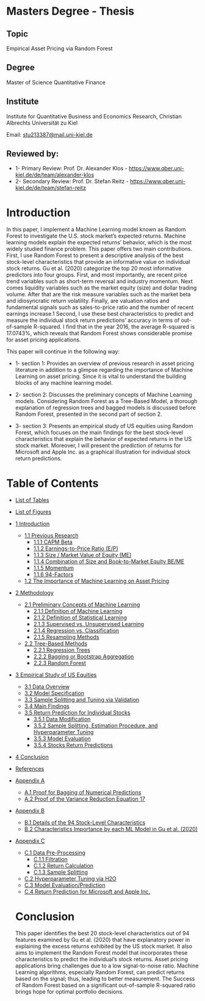 # Masters Degree - Thesis
## Topic
Empirical Asset Pricing via Random Forest

## Degree
Master of Science Quantitative Finance

## Institute
Institute for Quantitative Business and Economics Research,
Christian Albrechts Universität zu Kiel

Email: stu213387@mail.uni-kiel.de

## Reviewed by:
* 1- Primary Review: Prof. Dr. Alexander Klos - https://www.qber.uni-kiel.de/de/team/alexander-klos
* 2- Secondary Review: Prof. Dr. Stefan Reitz - https://www.qber.uni-kiel.de/de/team/stefan-reitz

# Introduction
In this paper, I implement a Machine Learning model known as Random
Forest to investigate the U.S. stock market’s expected returns. Machine
learning models explain the expected returns’ behavior, which is the most
widely studied finance problem.
This paper offers two main contributions. First, I use Random Forest to
present a descriptive analysis of the best stock-level characteristics that
provide an informative value on individual stock returns. Gu et al. (2020)
categorize the top 20 most informative predictors into four groups. First, and
most importantly, are recent price trend variables such as short-term reversal
and industry momentum. Next comes liquidity variables such as the market
equity (size) and dollar trading volume. After that are the risk measure
variables such as the market beta and idiosyncratic return volatility. Finally,
are valuation ratios and fundamental signals such as sales-to-price ratio and
the number of recent earnings increase.1
Second, I use these best characteristics to predict and measure the individual
stock return predictions’ accuracy in terms of out-of-sample R-squared. I find
that in the year 2016, the average R-squared is 17.0743%, which reveals that
Random Forest shows considerable promise for asset pricing applications.

This paper will continue in the following way: 

* 1- section 1:
Provides an overview
of previous research in asset pricing literature in addition to a glimpse
regarding the importance of Machine Learning on asset pricing. Since it is
vital to understand the building blocks of any machine learning model.

* 2- section 2:
Discusses the preliminary concepts of Machine Learning models.
Considering Random Forest as a Tree-Based Model, a thorough explanation
of regression trees and bagged models is discussed before Random Forest,
presented in the second part of section 2.

* 3- section 3:
Presents an
empirical study of US equities using Random Forest, which focuses on the
main findings for the best stock-level characteristics that explain the behavior
of expected returns in the US stock market. Moreover, I will present the
prediction of returns for Microsoft and Apple Inc. as a graphical illustration
for individual stock return predictions.

# Table of Contents

- [List of Tables](#list-of-tables)
- [List of Figures](#list-of-figures)
- [1 Introduction](#1-introduction)
  - [1.1 Previous Research](#11-previous-research)
    - [1.1.1 CAPM Beta](#111-capm-beta)
    - [1.1.2 Earnings-to-Price Ratio (E/P)](#112-earnings-to-price-ratio-ep)
    - [1.1.3 Size / Market Value of Equity (ME)](#113-size--market-value-of-equity-me)
    - [1.1.4 Combination of Size and Book-to-Market Equity BE/ME](#114-combination-of-size-and-book-to-market-equity-beme)
    - [1.1.5 Momentum](#115-momentum)
    - [1.1.6 94-Factors](#116-94-factors)
  - [1.2 The Importance of Machine Learning on Asset Pricing](#12-the-importance-of-machine-learning-on-asset-pricing)
- [2 Methodology](#2-methodology)
  - [2.1 Preliminary Concepts of Machine Learning](#21-preliminary-concepts-of-machine-learning)
    - [2.1.1 Definition of Machine Learning](#211-definition-of-machine-learning)
    - [2.1.2 Definition of Statistical Learning](#212-definition-of-statistical-learning)
    - [2.1.3 Supervised vs. Unsupervised Learning](#213-supervised-vs-unsupervised-learning)
    - [2.1.4 Regression vs. Classification](#214-regression-vs-classification)
    - [2.1.5 Resampling Methods](#215-resampling-methods)
  - [2.2 Tree-Based Methods](#22-tree-based-methods)
    - [2.2.1 Regression Trees](#221-regression-trees)
    - [2.2.2 Bagging or Bootstrap Aggregation](#222-bagging-or-bootstrap-aggregation)
    - [2.2.3 Random Forest](#223-random-forest)
- [3 Empirical Study of US Equities](#3-empirical-study-of-us-equities)
  - [3.1 Data Overview](#31-data-overview)
  - [3.2 Model Specification](#32-model-specification)
  - [3.3 Sample Splitting and Tuning via Validation](#33-sample-splitting-and-tuning-via-validation)
  - [3.4 Main Findings](#34-main-findings)
  - [3.5 Return Prediction for Individual Stocks](#35-return-prediction-for-individual-stocks)
    - [3.5.1 Data Modification](#351-data-modification)
    - [3.5.2 Sample Splitting, Estimation Procedure, and Hyperparameter Tuning](#352-sample-splitting-estimation-procedure-and-hyperparameter-tuning)
    - [3.5.3 Model Evaluation](#353-model-evaluation)
    - [3.5.4 Stocks Return Predictions](#354-stocks-return-predictions)
- [4 Conclusion](#4-conclusion)
- [References](#references)
- [Appendix A](#appendix-a)
  - [A.1 Proof for Bagging of Numerical Predictions](#a1-proof-for-bagging-of-numerical-predictions)
  - [A.2 Proof of the Variance Reduction Equation 17](#a2-proof-of-the-variance-reduction-equation-17)
- [Appendix B](#appendix-b)
  - [B.1 Details of the 94 Stock-Level Characteristics](#b1-details-of-the-94-stock-level-characteristics)
  - [B.2 Characteristics Importance by each ML Model in Gu et al. (2020)](#b2-characteristics-importance-by-each-ml-model-in-gu-et-al-2020)
- [Appendix C](#appendix-c)
  - [C.1 Data Pre-Processing](#c1-data-pre-processing)
    - [C.1.1 Filtration](#c11-filtration)
    - [C.1.2 Return Calculation](#c12-return-calculation)
    - [C.1.3 Sample Splitting](#c13-sample-splitting)
  - [C.2 Hyperparameter Tuning via H2O](#c2-hyperparameter-tuning-via-h2o)
  - [C.3 Model Evaluation/Prediction](#c3-model-evaluationprediction)
  - [C.4 Return Prediction for Microsoft and Apple Inc.](#c4-return-prediction-for-microsoft-and-apple-inc)
 
  # Conclusion
  This paper identifies the best 20 stock-level characteristics out of 94 features
examined by Gu et al. (2020) that have explanatory power in explaining the
excess returns exhibited by the US stock market. It also aims to implement
the Random Forest model that incorporates these characteristics to predict the
individual’s stock returns.
Asset pricing applications bring challenges due to a low signal-to-noise ratio.
Machine Learning algorithms, especially Random Forest, can predict returns
based on the signal; thus, leading to better measurement. The Success of
Random Forest based on a significant out-of-sample R-squared ratio brings
hope for optimal portfolio decisions.
